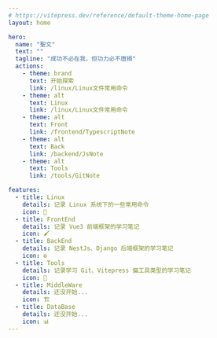 ```yaml
---
# https://vitepress.dev/reference/default-theme-home-page
layout: home

hero:
  name: "聖文"
  text: ""
  tagline: "成功不必在我，但功力必不唐捐"
  actions:
    - theme: brand
      text: 开始探索
      link: /linux/Linux文件常用命令
    - theme: alt
      text: Linux
      link: /linux/Linux文件常用命令
    - theme: alt
      text: Front
      link: /frontend/TypescriptNote
    - theme: alt
      text: Back
      link: /backend/JsNote
    - theme: alt
      text: Tools
      link: /tools/GitNote

features:
  - title: Linux
    details: 记录 Linux 系统下的一些常用命令
    icon: 🐧
  - title: FrontEnd
    details: 记录 Vue3 前端框架的学习笔记
    icon: 🖌️
  - title: BackEnd
    details: 记录 NestJs、Django 后端框架的学习笔记
    icon: ⚙️
  - title: Tools
    details: 记录学习 Git、Vitepress 偏工具类型的学习笔记
    icon: 🧰
  - title: MiddleWare
    details: 还没开始...
    icon: 🏗 ️
  - title: DataBase
    details: 还没开始...
    icon: 📊
---
```


